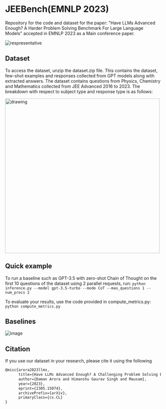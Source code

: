 # JEEBench(EMNLP 2023)
Repository for the code and dataset for the paper: "Have LLMs Advanced Enough? A Harder Problem Solving Benchmark For Large Language Models" accepted in EMNLP 2023 as a Main conference paper. 

![respresentative](https://github.com/dair-iitd/jeebench/assets/45387992/d0d14064-bce9-4b58-ac3f-87fef18fcff3)

## Dataset 

To access the dataset, unzip the dataset.zip file. This contains the dataset, few-shot examples and responses collected from GPT models along with extracted answers. 
The dataset contains questions from Physics, Chemistry and Mathematics collected from JEE Advanced 2016 to 2023. The breakdown with respect to subject type and response type is as follows:

<img src="https://github.com/dair-iitd/jeebench/assets/45387992/592af8bc-6a5f-457e-a8d8-806046e0463a" alt="drawing" width="500"/>


## Quick example

To run a baseline such as GPT-3.5 with zero-shot Chain of Thought on the first 10 questions of the dataset using 2 parallel requests, run:
`python inference.py --model gpt-3.5-turbo --mode CoT --max_questions 1 --num_procs 2`

To evaluate your results, use the code provided in compute_metrics.py:
`python compute_metrics.py`

## Baselines
![image](https://github.com/dair-iitd/jeebench/assets/45387992/3d79ba50-d4a3-4ba5-9a84-32b74ae5a887)


## Citation

If you use our dataset in your research, please cite it using the following
```latex
@misc{arora2023llms,
      title={Have LLMs Advanced Enough? A Challenging Problem Solving Benchmark For Large Language Models}, 
      author={Daman Arora and Himanshu Gaurav Singh and Mausam},
      year={2023},
      eprint={2305.15074},
      archivePrefix={arXiv},
      primaryClass={cs.CL}
}
```


